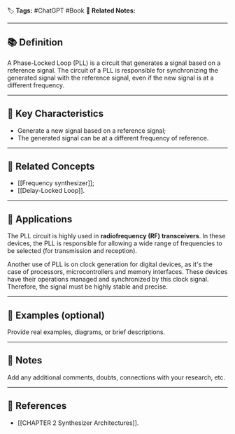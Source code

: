 🏷️ **Tags:** #ChatGPT #Book
🔗 **Related Notes:** 

---

## 📚 Definition  
A Phase-Locked Loop (PLL) is a circuit that generates a signal based on a reference signal. The circuit of a PLL is responsible for synchronizing the generated signal with the reference signal, even if the new signal is at a different frequency.

---

## 🧠 Key Characteristics
- Generate a new signal based on a reference signal;
- The generated signal can be at a different frequency of reference.

---

## 🔁 Related Concepts  
- [[Frequency synthesizer]];
- [[Delay-Locked Loop]].

---

## 📖 Applications 
The PLL circuit is highly used in **radiofrequency (RF) transceivers**. In these devices, the PLL is responsible for allowing a wide range of frequencies to be selected (for transmission and reception).

Another use of PLL is on clock generation for digital devices, as it's the case of processors, microcontrollers and memory interfaces. These devices have their operations managed and synchronized by this clock signal. Therefore, the signal must be highly stable and precise.

---

## 🧩 Examples (optional)  
Provide real examples, diagrams, or brief descriptions.

---

## 💬 Notes  
Add any additional comments, doubts, connections with your research, etc.

---

## 🔎 References  
- [[CHAPTER 2 Synthesizer Architectures]].
